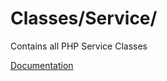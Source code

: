 # Classes/Service/

Contains all PHP Service Classes

[Documentation](https://docs.typo3.org/m/typo3/reference-coreapi/10.4/en-us/CodingGuidelines/CglPhp/PhpArchitecture/ModelingCrossCuttingConcerns/Services.html)